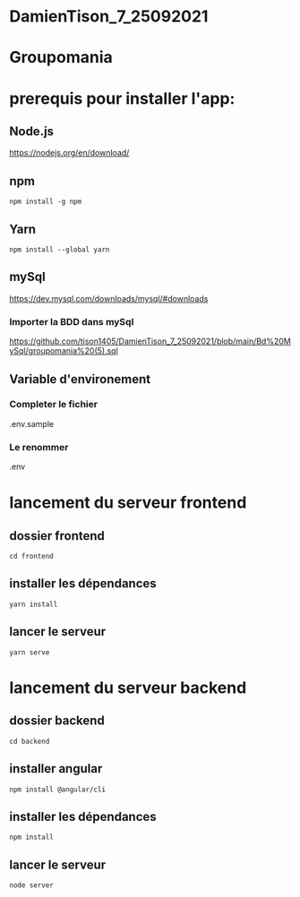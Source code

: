 # DamienTison_7_25092021
# Groupomania
# prerequis pour installer l'app:
 ## Node.js
 
 https://nodejs.org/en/download/
 
 ## npm
 ```
 npm install -g npm
 ```
 ## Yarn
 ```
 npm install --global yarn
 ```
 ## mySql
 
 https://dev.mysql.com/downloads/mysql/#downloads
 
 ### Importer la BDD dans mySql
 
 https://github.com/tison1405/DamienTison_7_25092021/blob/main/Bd%20MySql/groupomania%20(5).sql
 
 ## Variable d'environement
 ### Completer le fichier 
 .env.sample
 ### Le renommer 
 .env
 
 # lancement du serveur frontend
 ## dossier frontend
 ```
 cd frontend
 ```
 
 ## installer les dépendances
 ```
 yarn install
 ````
 ## lancer le serveur
 ```
 yarn serve
 ```
 # lancement du serveur backend
 ## dossier backend
 ```
 cd backend
 ```
 ## installer angular
 ```
 npm install @angular/cli
 ```
 ## installer les dépendances
 ```
 npm install
 ```
 ## lancer le serveur
 ```
 node server
 ```
 
 
 
 
 
 
 
